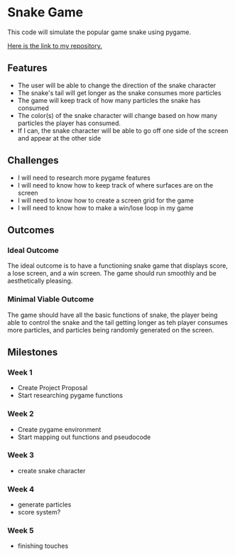 # Snake Game

This code will simulate the popular game snake using pygame.

[Here is the link to my repository.](https://github.com/festeringnewt/Final-Project-Snake-Game)

## Features

- The user will be able to change the direction of the snake character
- The snake's tail will get longer as the snake consumes more particles
- The game will keep track of how many particles the snake has consumed
- The color(s) of the snake character will change based on how many particles the player has consumed.
- If I can, the snake character will be able to go off one side of the screen and appear at the other side

## Challenges

- I will need to research more pygame features
- I will need to know how to keep track of where surfaces are on the screen
- I will need to know how to create a screen grid for the game
- I will need to know how to make a win/lose loop in my game

## Outcomes

### Ideal Outcome
The ideal outcome is to have a functioning snake game that displays score, a lose screen, and a win screen. The game should run smoothly and be aesthetically pleasing.

### Minimal Viable Outcome
The game should have all the basic functions of snake, the player being able to control the snake and the tail getting longer as teh player consumes more particles, and particles being randomly generated on the screen.

## Milestones

### Week 1
- Create Project Proposal
- Start researching pygame functions

### Week 2
- Create pygame environment
- Start mapping out functions and pseudocode

### Week 3
- create snake character

### Week 4
- generate particles
- score system?

### Week 5
- finishing touches